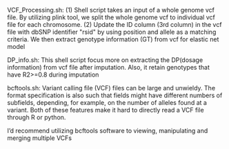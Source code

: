 VCF_Processing.sh: (1) Shell script takes an input of a whole genome vcf file. By utilizing plink tool, we split the whole genome vcf to individual vcf file for each chromosome.
(2) Update the ID column (3rd column) in the vcf file with dbSNP identifier "rsid" by using position and allele as a matching criteria. We then extract genotype information (GT) from vcf for elastic net model

DP_info.sh: This shell script focus more on extracting the DP(dosage information) from vcf file after imputation. Also, it retain genotypes that have R2>=0.8 during imputation

bcftools.sh: Variant calling file (VCF) files can be large and unwieldy. The format specification is also such that fields might have different numbers of subfields, depending, for example, on the number of alleles found at a variant. Both of these features make it hard to directly read a VCF file through R or python.

I’d recommend utilizing bcftools software to viewing, manipulating and merging multiple VCFs


